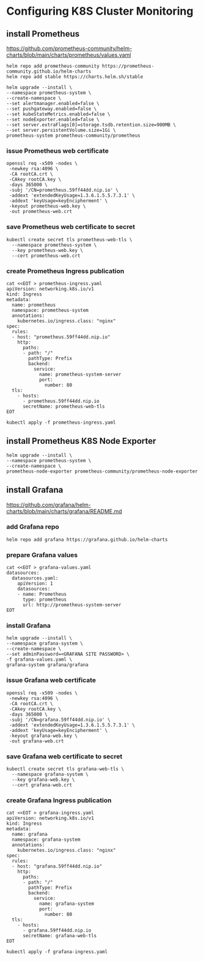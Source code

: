 # Configuring K8S Cluster Monitoring
## install Prometheus
https://github.com/prometheus-community/helm-charts/blob/main/charts/prometheus/values.yaml
```
helm repo add prometheus-community https://prometheus-community.github.io/helm-charts
helm repo add stable https://charts.helm.sh/stable

helm upgrade --install \
--namespace prometheus-system \
--create-namespace \
--set alertmanager.enabled=false \
--set pushgateway.enabled=false \
--set kubeStateMetrics.enabled=false \
--set nodeExporter.enabled=false \
--set server.extraFlags[0]=storage.tsdb.retention.size=900MB \
--set server.persistentVolume.size=1Gi \
prometheus-system prometheus-community/prometheus
```
### issue Prometheus web certificate
```
openssl req -x509 -nodes \
 -newkey rsa:4096 \
 -CA rootCA.crt \
 -CAkey rootCA.key \
 -days 365000 \
 -subj '/CN=prometheus.59ff44dd.nip.io' \
 -addext 'extendedKeyUsage=1.3.6.1.5.5.7.3.1' \
 -addext 'keyUsage=keyEncipherment' \
 -keyout prometheus-web.key \
 -out prometheus-web.crt
```
### save Prometheus web certificate to secret 
```
kubectl create secret tls prometheus-web-tls \
  --namespace prometheus-system \
  --key prometheus-web.key \
  --cert prometheus-web.crt
```
### create Prometheus Ingress publication
```
cat <<EOT > prometheus-ingress.yaml
apiVersion: networking.k8s.io/v1
kind: Ingress
metadata:
  name: prometheus
  namespace: prometheus-system
  annotations:
    kubernetes.io/ingress.class: "nginx"
spec:
  rules:
  - host: "prometheus.59ff44dd.nip.io"
    http:
      paths:
      - path: "/"
        pathType: Prefix
        backend:
          service:
            name: prometheus-system-server
            port:
              number: 80
  tls:
    - hosts:
      - prometheus.59ff44dd.nip.io
      secretName: prometheus-web-tls
EOT
```
```
kubectl apply -f prometheus-ingress.yaml
```
## install Prometheus K8S Node Exporter
```
helm upgrade --install \
--namespace prometheus-system \
--create-namespace \
prometheus-node-exporter prometheus-community/prometheus-node-exporter
```
## install Grafana
https://github.com/grafana/helm-charts/blob/main/charts/grafana/README.md
### add Grafana repo
```
helm repo add grafana https://grafana.github.io/helm-charts
```

### prepare Grafana values
```
cat <<EOT > grafana-values.yaml
datasources:
  datasources.yaml:
    apiVersion: 1
    datasources:
    - name: Prometheus
      type: prometheus
      url: http://prometheus-system-server
EOT
```
### install Grafana
```
helm upgrade --install \
--namespace grafana-system \
--create-namespace \
--set adminPassword=<GRAFANA SITE PASSWORD> \
-f grafana-values.yaml \
grafana-system grafana/grafana
```
### issue Grafana web certificate
```
openssl req -x509 -nodes \
 -newkey rsa:4096 \
 -CA rootCA.crt \
 -CAkey rootCA.key \
 -days 365000 \
 -subj '/CN=grafana.59ff44dd.nip.io' \
 -addext 'extendedKeyUsage=1.3.6.1.5.5.7.3.1' \
 -addext 'keyUsage=keyEncipherment' \
 -keyout grafana-web.key \
 -out grafana-web.crt
```
### save Grafana web certificate to secret 
```
kubectl create secret tls grafana-web-tls \
  --namespace grafana-system \
  --key grafana-web.key \
  --cert grafana-web.crt
```
### create Grafana Ingress publication
```
cat <<EOT > grafana-ingress.yaml
apiVersion: networking.k8s.io/v1
kind: Ingress
metadata:
  name: grafana
  namespace: grafana-system
  annotations:
    kubernetes.io/ingress.class: "nginx"
spec:
  rules:
  - host: "grafana.59ff44dd.nip.io"
    http:
      paths:
      - path: "/"
        pathType: Prefix
        backend:
          service:
            name: grafana-system
            port:
              number: 80
  tls:
    - hosts:
      - grafana.59ff44dd.nip.io
      secretName: grafana-web-tls
EOT
```
```
kubectl apply -f grafana-ingress.yaml
```
